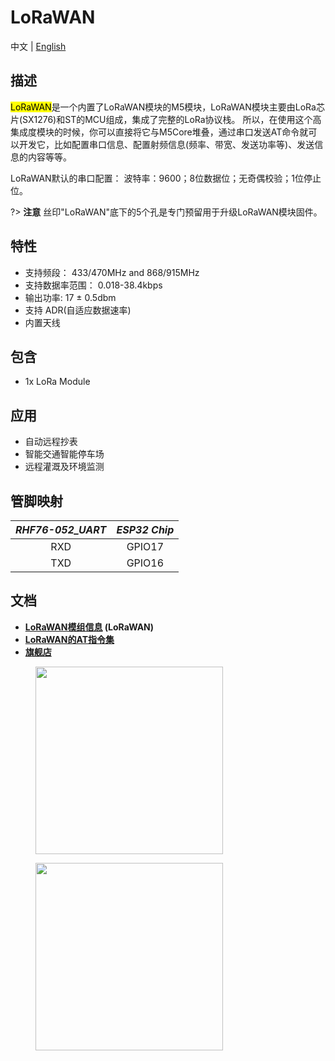 # LoRaWAN

中文 | [English](/en/product_documents/modules/module_lorawan)
<!-- | [日本語](ja/product_documents/modules/module_lorawan) -->

## 描述

<mark>LoRaWAN</mark>是一个内置了LoRaWAN模块的M5模块，LoRaWAN模块主要由LoRa芯片(SX1276)和ST的MCU组成，集成了完整的LoRa协议栈。 所以，在使用这个高集成度模块的时候，你可以直接将它与M5Core堆叠，通过串口发送AT命令就可以开发它，比如配置串口信息、配置射频信息(频率、带宽、发送功率等)、发送信息的内容等等。

LoRaWAN默认的串口配置：
波特率：9600；8位数据位；无奇偶校验；1位停止位。

?> **注意** 丝印"LoRaWAN"底下的5个孔是专门预留用于升级LoRaWAN模块固件。

## 特性

-  支持频段： 433/470MHz and 868/915MHz
-  支持数据率范围： 0.018-38.4kbps
-  输出功率: 17 ± 0.5dbm
-  支持 ADR(自适应数据速率)
-  内置天线

## 包含

-  1x LoRa Module

## 应用

-  自动远程抄表
-  智能交通智能停车场
-  远程灌溉及环境监测

## 管脚映射

| *RHF76-052_UART* | *ESP32 Chip* |
| :----------: |:------------: |
| RXD       | GPIO17    |
| TXD      | GPIO16     |

## 文档

<!-- - **[例程](en/file_to_display_null)** -->
- **[LoRaWAN模组信息](http://wiki.ai-thinker.com/sx127x-052) (LoRaWAN)**
- **[LoRaWAN的AT指令集](http://wiki.ai-thinker.com/_media/rhf-ps01509_lorawan_class_ac_at_command_specification_-_v4.4.pdf)**
- **[旗舰店](https://www.aliexpress.com/store/product/M5Stack-New-LoRaWAN-Module-433-470Mhz-868-915MHz-with-Internal-Antenna-and-MCX-External-Antenna-Port/3226069_32953098569.html?spm=a2g1y.12024536.productList_5885011.pic_2)**

<figure>
    <img src="assets/img/product_pics/modules/LoRaWAN_01.jpg" height="300" width="300">
</figure>

<figure>
    <img src="assets/img/product_pics/modules/LoRaWAN_02.jpg" height="300" width="300">
</figure>